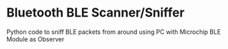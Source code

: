 # Bluetooth BLE Scanner/Sniffer
 Python code to sniff BLE packets from around using PC with Microchip BLE Module as Observer
